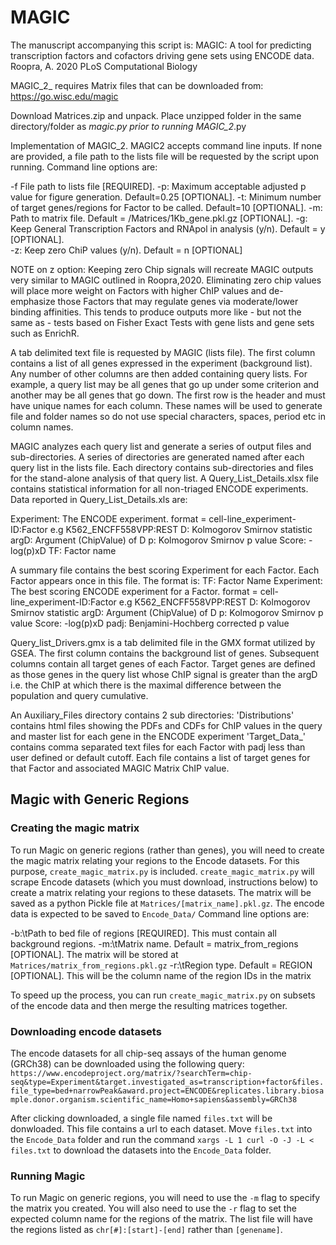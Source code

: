 # MAGIC

The manuscript accompanying this script is:
MAGIC: A tool for predicting transcription factors and cofactors driving gene sets using ENCODE data.
Roopra, A. 2020
PLoS Computational Biology



MAGIC_2_ requires Matrix files that can be downloaded from:
https://go.wisc.edu/magic

Download Matrices.zip and unpack.
Place unzipped folder in the same directory/folder as _magic.py prior to running MAGIC_2_.py

Implementation of MAGIC_2.
MAGIC2 accepts command line inputs.  If none are provided, a file path to the lists file will be requested by the script upon running.
Command line options are:

-f	File path to lists file [REQUIRED].
-p:	Maximum acceptable adjusted p value for figure generation. Default=0.25  [OPTIONAL].
-t:	Minimum number of target genes/regions for Factor to be called. Default=10 [OPTIONAL].
-m:	Path to matrix file. Default = /Matrices/1Kb_gene.pkl.gz [OPTIONAL].
-g:	Keep General Transcription Factors and RNApol in analysis (y/n).  Default = y [OPTIONAL].  
-z:	Keep zero ChiP values (y/n). Default = n [OPTIONAL]

NOTE on z option:  Keeping zero Chip signals will recreate MAGIC outputs very similar to MAGIC outlined in Roopra,2020.  Eliminating zero chip values will place more weight on Factors with higher ChIP values and de-emphasize those Factors that may regulate genes via moderate/lower binding affinities.  This tends to produce outputs more like - but not the same as - tests based on Fisher Exact Tests with gene lists and gene sets such as EnrichR.

A tab delimited text file is requested by MAGIC (lists file).  The first column contains a list of all genes expressed in the experiment (background list).  Any number of other columns are then added containing query lists.  For example, a query list may be all genes that go up under some criterion and another may be all genes that go down.  The first row is the header and must have unique names for each column.  These names will be used to generate file and folder names so do not use special characters, spaces, period etc in column names.

MAGIC analyzes each query list and generate a series of output files and sub-directories. A series of directories are generated named after each query list in the lists file.  Each directory contains sub-directories and files for the stand-alone analysis of that query list. A Query_List_Details.xlsx file contains statistical information for all non-triaged ENCODE experiments. Data reported in Query_List_Details.xls are:

Experiment: The ENCODE experiment.  format = cell-line_experiment-ID:Factor e.g K562_ENCFF558VPP:REST
D:					Kolmogorov Smirnov statistic
argD:				Argument (ChipValue) of D
p:					Kolmogorov Smirnov p value
Score:			-log(p)xD
TF:					Factor name 

A summary file contains the best scoring Experiment for each Factor.  Each Factor appears once in this file.  The format is:
TF:					Factor Name
Experiment: The best scoring ENCODE experiment for a Factor.  format = cell-line_experiment-ID:Factor e.g K562_ENCFF558VPP:REST
D:					Kolmogorov Smirnov statistic
argD:				Argument (ChipValue) of D
p:					Kolmogorov Smirnov p value
Score:			-log(p)xD
padj:				Benjamini-Hochberg corrected p value 

Query_list_Drivers.gmx is a tab delimited file in the GMX format utilized by GSEA.  The first column contains the background list of genes.  Subsequent columns contain all target genes of each Factor.  Target genes are defined as those genes in the query list whose ChIP signal is greater than the argD i.e. the ChIP at which there is the maximal difference between the population and query cumulative.

An Auxiliary_Files directory contains 2 sub directories:
'Distributions' contains html files showing the PDFs and CDFs for ChIP values in the query and master list for each gene in the ENCODE experiment
'Target_Data_' contains comma separated text files for each Factor with padj less than user defined or default cutoff.  Each file contains a list of target genes for that Factor and associated MAGIC Matrix ChIP value.

## Magic with Generic Regions

### Creating the magic matrix

To run Magic on generic regions (rather than genes), you will need to create the magic matrix relating your regions to the Encode datasets. For this purpose, `create_magic_matrix.py` is included. `create_magic_matrix.py` will scrape Encode datasets (which you must download, instructions below) to create a matrix relating your regions to these datasets. The matrix will be saved as a python Pickle file at `Matrices/[matrix_name].pkl.gz`. The encode data is expected to be saved to `Encode_Data/`
Command line options are:

 -b:\tPath to bed file of regions [REQUIRED]. This must contain all background regions.
 -m:\tMatrix name. Default = matrix_from_regions [OPTIONAL]. The matrix will be stored at `Matrices/matrix_from_regions.pkl.gz`
 -r:\tRegion type. Default = REGION [OPTIONAL]. This will be the column name of the region IDs in the matrix

To speed up the process, you can run `create_magic_matrix.py` on subsets of the encode data and then merge the resulting matrices together.

### Downloading encode datasets

The encode datasets for all chip-seq assays of the human genome (GRCh38) can be downloaded using the following query:
`https://www.encodeproject.org/matrix/?searchTerm=chip-seq&type=Experiment&target.investigated_as=transcription+factor&files.file_type=bed+narrowPeak&award.project=ENCODE&replicates.library.biosample.donor.organism.scientific_name=Homo+sapiens&assembly=GRCh38`

After clicking downloaded, a single file named `files.txt` will be donwloaded. This file contains a url to each dataset. Move `files.txt` into the `Encode_Data` folder and run the command `xargs -L 1 curl -O -J -L < files.txt` to download the datasets into the `Encode_Data` folder.

### Running Magic

To run Magic on generic regions, you will need to use the `-m` flag to specify the matrix you created. You will also need to use the `-r` flag to set the expected column name for the regions of the matrix. The list file will have the regions listed as `chr[#]:[start]-[end]` rather than `[genename]`.
